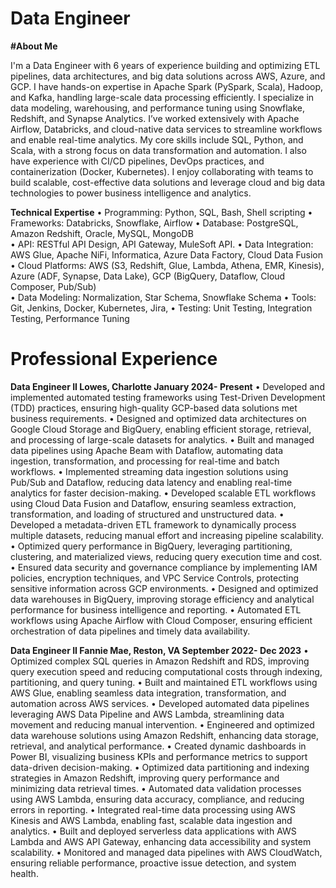 # Data Engineer

**#About Me**

I'm a Data Engineer with 6 years of experience building and optimizing ETL pipelines, data architectures, and big data solutions across AWS, Azure, and GCP. I have hands-on expertise in Apache Spark (PySpark, Scala), Hadoop, and Kafka, handling large-scale data processing efficiently. I specialize in data modeling, warehousing, and performance tuning using Snowflake, Redshift, and Synapse Analytics. I’ve worked extensively with Apache Airflow, Databricks, and cloud-native data services to streamline workflows and enable real-time analytics. My core skills include SQL, Python, and Scala, with a strong focus on data transformation and automation. I also have experience with CI/CD pipelines, DevOps practices, and containerization (Docker, Kubernetes). I enjoy collaborating with teams to build scalable, cost-effective data solutions and leverage cloud and big data technologies to power business intelligence and analytics.

**Technical Expertise**
•	Programming: Python, SQL, Bash, Shell scripting
•	Frameworks: Databricks, Snowflake, Airflow
•	Database: PostgreSQL, Amazon Redshift, Oracle, MySQL, MongoDB	 
•	API: RESTful API Design, API Gateway, MuleSoft API.
•	Data Integration: AWS Glue, Apache NiFi, Informatica, Azure Data Factory, Cloud Data Fusion	 	•	⁠Cloud Platforms: AWS (S3, Redshift, Glue, Lambda, Athena, EMR, Kinesis), Azure (ADF, Synapse, Data Lake), GCP (BigQuery, Dataflow, Cloud Composer, Pub/Sub)	 
•	⁠Data Modeling: Normalization, Star Schema, Snowflake Schema
•	⁠Tools: Git, Jenkins, Docker, Kubernetes, Jira, 
•	⁠Testing: Unit Testing, Integration Testing, Performance Tuning

# Professional Experience

**Data Engineer II
Lowes, Charlotte
January 2024- Present**
•	Developed and implemented automated testing frameworks using Test-Driven Development (TDD) practices, ensuring high-quality GCP-based data solutions met business requirements.
•	Designed and optimized data architectures on Google Cloud Storage and BigQuery, enabling efficient storage, retrieval, and processing of large-scale datasets for analytics.
•	Built and managed data pipelines using Apache Beam with Dataflow, automating data ingestion, transformation, and processing for real-time and batch workflows.
•	Implemented streaming data ingestion solutions using Pub/Sub and Dataflow, reducing data latency and enabling real-time analytics for faster decision-making.
•	Developed scalable ETL workflows using Cloud Data Fusion and Dataflow, ensuring seamless extraction, transformation, and loading of structured and unstructured data.
•	Developed a metadata-driven ETL framework to dynamically process multiple datasets, reducing manual effort and increasing pipeline scalability.
•	Optimized query performance in BigQuery, leveraging partitioning, clustering, and materialized views, reducing query execution time and cost.
•	Ensured data security and governance compliance by implementing IAM policies, encryption techniques, and VPC Service Controls, protecting sensitive information across GCP environments.
•	Designed and optimized data warehouses in BigQuery, improving storage efficiency and analytical performance for business intelligence and reporting.
•	Automated ETL workflows using Apache Airflow with Cloud Composer, ensuring efficient orchestration of data pipelines and timely data availability.

**Data Engineer II
Fannie Mae, Reston, VA
September 2022- Dec 2023**
•	Optimized complex SQL queries in Amazon Redshift and RDS, improving query execution speed and reducing computational costs through indexing, partitioning, and query tuning.
•	Built and maintained ETL workflows using AWS Glue, enabling seamless data integration, transformation, and automation across AWS services.
•	Developed automated data pipelines leveraging AWS Data Pipeline and AWS Lambda, streamlining data movement and reducing manual intervention.
•	Engineered and optimized data warehouse solutions using Amazon Redshift, enhancing data storage, retrieval, and analytical performance.
•	Created dynamic dashboards in Power BI, visualizing business KPIs and performance metrics to support data-driven decision-making.
•	Optimized data partitioning and indexing strategies in Amazon Redshift, improving query performance and minimizing data retrieval times.
•	Automated data validation processes using AWS Lambda, ensuring data accuracy, compliance, and reducing errors in reporting.
•	Integrated real-time data processing using AWS Kinesis and AWS Lambda, enabling fast, scalable data ingestion and analytics.
•	Built and deployed serverless data applications with AWS Lambda and AWS API Gateway, enhancing data accessibility and system scalability.
•	Monitored and managed data pipelines with AWS CloudWatch, ensuring reliable performance, proactive issue detection, and system health.


	 
